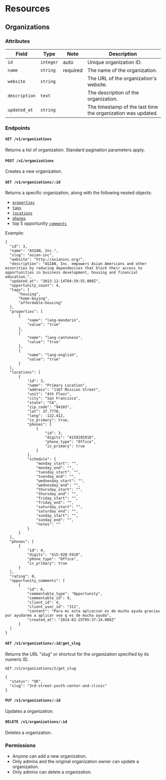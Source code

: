 # Resources

## Organizations

### Attributes

Field          | Type         | Note     | Description                                  
---------------|--------------|----------|---------------------------------------
`id`           | `integer`    | auto     | Unique organization ID.
`name`         | `string`     | required | The name of the organization.
`website`      | `string`     |          | The URL of the organization's website.
`description`  | `text`       |          | The description of the organization.
`updated_at`   | `string`     |          | The timestamp of the last time the organization was updated.

### Endpoints

#### `GET /v1/organizations`

Returns a list of organization. Standard pagination parameters apply.

#### `POST /v1/organizations`

Creates a new organization.

#### `GET /v1/organizations/:id`

Returns a specific organization, along with the following nested objects:

- [`properties`](/docs/resources/organizations/properties.md)
- [`tags`](/docs/resources/organizations/tags.md)
- [`locations`]()
- [`phones`]()
- top 5 opportunity [`comments`](/docs/resources/organizations/opportunities/comments.md)

Example:

    {
      "id": 3,
      "name": "ASIAN, Inc.",
      "slug": "asian-inc",
      "website": "http://asianinc.org/",
      "description": "ASIAN, Inc. empowers Asian Americans and other minorities by reducing dependencies that block their access to opportunities in business development, housing and financial education.",
      "updated_at": "2013-12-14T04:59:55.000Z",
      "opportunity_count": 4,
      "tags": [
          "housing",
          "home-buying",
          "affordable-housing"
      ],
      "properties": [
          {
              "name": "lang-mandarin",
              "value": "true"
          },
          {
              "name": "lang-cantonese",
              "value": "true"
          },
          {
              "name": "lang-english",
              "value": "true"
          }
      ],
      "locations": [
          {
              "id": 3,
              "name": "Primary Location",
              "address": "1167 Mission Street",
              "unit": "4th Floor",
              "city": "San Francisco",
              "state": "CA",
              "zip_code": "94103",
              "lat": 37.7778,
              "long": -122.412,
              "is_primary": true,
              "phones": [
                  {
                      "id": 3,
                      "digits": "4159285910",
                      "phone_type": "Office",
                      "is_primary": true
                  }
              ],
              "schedule": {
                  "monday_start": "",
                  "monday_end": "",
                  "tuesday_start": "",
                  "tuesday_end": "",
                  "wednesday_start": "",
                  "wednesday_end": "",
                  "thursday_start": "",
                  "thursday_end": "",
                  "friday_start": "",
                  "friday_end": "",
                  "saturday_start": "",
                  "saturday_end": "",
                  "sunday_start": "",
                  "sunday_end": "",
                  "notes": ""
              }
          }
      ],
      "phones": [
          {
              "id": 4,
              "digits": "415-928-5910",
              "phone_type": "Office",
              "is_primary": true
          }
      ],
      "rating": 0,
      "opportunity_comments": [
          {
              "id": 6,
              "commentable_type": "Opportunity",
              "commentable_id": 9,
              "client_id": 4,
              "client_user_id": "311",
              "content": "Para mi esta aplcacion es de mucha ayuda gracias por ayudarme a aplicar veo q es de mucha ayuda",
              "created_at": "2014-02-25T05:37:14.000Z"
          }
      ]
    }

#### `GET /v1/organizations/:id/get_slug`

Returns the URL "slug" or shortcut for the organization specified by its numeric ID.

    GET /v1/organizations/2/get_slug

    {
      "status": "OK",
      "slug": "3rd-street-youth-center-and-clinic"
    }

#### `PUT /v1/organizations/:id`

Updates a organization.

#### `DELETE /v1/organizations/:id`

Deletes a organization.

### Permissions

* Anyone can add a new organization.
* Only admins and the original organization owner can update a organization.
* Only admins can delete a organization.
